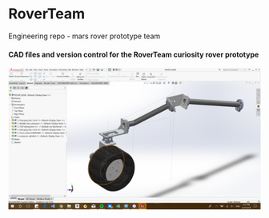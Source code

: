 # RoverTeam
Engineering repo - mars rover prototype team

#### CAD files and version control for the RoverTeam curiosity rover prototype

!['Rover_render](https://github.com/guidec/RoverTeam/blob/master/rover_v1.png)
